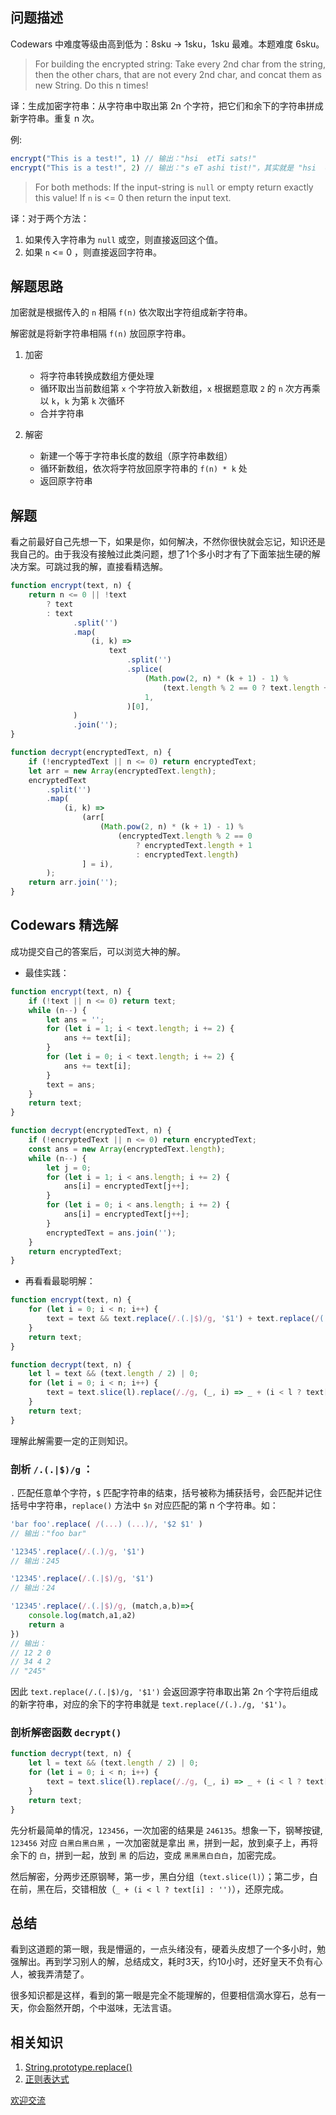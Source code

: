 ## 问题描述
Codewars 中难度等级由高到低为：8sku -> 1sku，1sku 最难。本题难度 6sku。

> For building the encrypted string:
> Take every 2nd char from the string, then the other chars, that are not every 2nd char, and concat them as new String.
> Do this n times!

译：生成加密字符串：从字符串中取出第 2n 个字符，把它们和余下的字符串拼成新字符串。重复 n 次。

例:

```js
encrypt("This is a test!", 1) // 输出："hsi  etTi sats!"
encrypt("This is a test!", 2) // 输出："s eT ashi tist!"，其实就是 "hsi  etTi sats!" 经过一次变换得到的。
```

> For both methods:
> If the input-string is `null` or empty return exactly this value!
> If `n` is <= 0 then return the input text.

译：对于两个方法：

1. 如果传入字符串为 `null` 或空，则直接返回这个值。
2. 如果 `n` <= 0 ，则直接返回字符串。


## 解题思路

加密就是根据传入的 `n` 相隔 `f(n)` 依次取出字符组成新字符串。

解密就是将新字符串相隔 `f(n)` 放回原字符串。

1. 加密

    - 将字符串转换成数组方便处理
    - 循环取出当前数组第 `x` 个字符放入新数组，`x` 根据题意取 `2` 的 `n` 次方再乘以 `k`，`k` 为第 `k` 次循环
    - 合并字符串

2. 解密
    - 新建一个等于字符串长度的数组（原字符串数组）
    - 循环新数组，依次将字符放回原字符串的 `f(n) * k` 处
    - 返回原字符串

## 解题
看之前最好自己先想一下，如果是你，如何解决，不然你很快就会忘记，知识还是我自己的。由于我没有接触过此类问题，想了1个多小时才有了下面笨拙生硬的解决方案。可跳过我的解，直接看精选解。
```js
function encrypt(text, n) {
    return n <= 0 || !text
        ? text
        : text
              .split('')
              .map(
                  (i, k) =>
                      text
                          .split('')
                          .splice(
                              (Math.pow(2, n) * (k + 1) - 1) %
                                  (text.length % 2 == 0 ? text.length + 1 : text.length),
                              1,
                          )[0],
              )
              .join('');
}

function decrypt(encryptedText, n) {
    if (!encryptedText || n <= 0) return encryptedText;
    let arr = new Array(encryptedText.length);
    encryptedText
        .split('')
        .map(
            (i, k) =>
                (arr[
                    (Math.pow(2, n) * (k + 1) - 1) %
                        (encryptedText.length % 2 == 0
                            ? encryptedText.length + 1
                            : encryptedText.length)
                ] = i),
        );
    return arr.join('');
}
```

## Codewars 精选解

成功提交自己的答案后，可以浏览大神的解。

-   最佳实践：

```js
function encrypt(text, n) {
    if (!text || n <= 0) return text;
    while (n--) {
        let ans = '';
        for (let i = 1; i < text.length; i += 2) {
            ans += text[i];
        }
        for (let i = 0; i < text.length; i += 2) {
            ans += text[i];
        }
        text = ans;
    }
    return text;
}

function decrypt(encryptedText, n) {
    if (!encryptedText || n <= 0) return encryptedText;
    const ans = new Array(encryptedText.length);
    while (n--) {
        let j = 0;
        for (let i = 1; i < ans.length; i += 2) {
            ans[i] = encryptedText[j++];
        }
        for (let i = 0; i < ans.length; i += 2) {
            ans[i] = encryptedText[j++];
        }
        encryptedText = ans.join('');
    }
    return encryptedText;
}
```

-   再看看最聪明解：

```js
function encrypt(text, n) {
    for (let i = 0; i < n; i++) {
        text = text && text.replace(/.(.|$)/g, '$1') + text.replace(/(.)./g, '$1');
    }
    return text;
}

function decrypt(text, n) {
    let l = text && (text.length / 2) | 0;
    for (let i = 0; i < n; i++) {
        text = text.slice(l).replace(/./g, (_, i) => _ + (i < l ? text[i] : ''));
    }
    return text;
}
```

理解此解需要一定的正则知识。
### 剖析 `/.(.|$)/g` ：

`.` 匹配任意单个字符，`$` 匹配字符串的结束，括号被称为捕获括号，会匹配并记住括号中字符串，`replace()` 方法中 `$n` 对应匹配的第 n 个字符串。如：

```js
'bar foo'.replace( /(...) (...)/, '$2 $1' )
// 输出："foo bar"
```

```js
'12345'.replace(/.(.)/g, '$1')
// 输出：245

'12345'.replace(/.(.|$)/g, '$1')
// 输出：24

'12345'.replace(/.(.|$)/g, (match,a,b)=>{
	console.log(match,a1,a2)
	return a
})
// 输出：
// 12 2 0
// 34 4 2
// "245"
```

因此 `text.replace(/.(.|$)/g, '$1')` 会返回源字符串取出第 2n 个字符后组成的新字符串，对应的余下的字符串就是 `text.replace(/(.)./g, '$1')`。

### 剖析解密函数 `decrypt()`
```js
function decrypt(text, n) {
    let l = text && (text.length / 2) | 0;
    for (let i = 0; i < n; i++) {
        text = text.slice(l).replace(/./g, (_, i) => _ + (i < l ? text[i] : ''));
    }
    return text;
}
```
先分析最简单的情况，`123456`，一次加密的结果是 `246135`。想象一下，钢琴按键, `123456` 对应 `白黑白黑白黑` ，一次加密就是拿出 `黑`，拼到一起，放到桌子上，再将余下的 `白`，拼到一起，放到 `黑` 的后边，变成 `黑黑黑白白白`，加密完成。

然后解密，分两步还原钢琴，第一步，黑白分组（`text.slice(l)`）；第二步，白在前，黑在后，交错相放（`_ + (i < l ? text[i] : '')`），还原完成。

## 总结
看到这道题的第一眼，我是懵逼的，一点头绪没有，硬着头皮想了一个多小时，勉强解出。再到学习别人的解，总结成文，耗时3天，约10小时，还好皇天不负有心人，被我弄清楚了。

很多知识都是这样，看到的第一眼是完全不能理解的，但要相信滴水穿石，总有一天，你会豁然开朗，个中滋味，无法言语。

## 相关知识

1. [String.prototype.replace()](https://developer.mozilla.org/zh-CN/docs/Web/JavaScript/Reference/Global_Objects/String/replace)
2. [正则表达式](https://developer.mozilla.org/zh-CN/docs/Web/JavaScript/Guide/Regular_Expressions)

[欢迎交流](https://github.com/hiblacker/codewars-daily)
